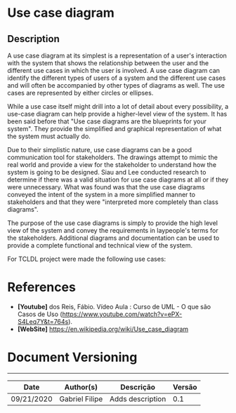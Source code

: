 # Use case diagram

## Description

A use case diagram at its simplest is a representation of a user's interaction with the system that shows the relationship between the user and the different use cases in which the user is involved. A use case diagram can identify the different types of users of a system and the different use cases and will often be accompanied by other types of diagrams as well. The use cases are represented by either circles or ellipses.

While a use case itself might drill into a lot of detail about every possibility, a use-case diagram can help provide a higher-level view of the system. It has been said before that "Use case diagrams are the blueprints for your system". They provide the simplified and graphical representation of what the system must actually do.

Due to their simplistic nature, use case diagrams can be a good communication tool for stakeholders. The drawings attempt to mimic the real world and provide a view for the stakeholder to understand how the system is going to be designed. Siau and Lee conducted research to determine if there was a valid situation for use case diagrams at all or if they were unnecessary. What was found was that the use case diagrams conveyed the intent of the system in a more simplified manner to stakeholders and that they were "interpreted more completely than class diagrams".

The purpose of the use case diagrams is simply to provide the high level view of the system and convey the requirements in laypeople's terms for the stakeholders. Additional diagrams and documentation can be used to provide a complete functional and technical view of the system.



For TCLDL project were made the following use cases:



# References

- **[Youtube]** dos Reis, Fábio. Vídeo Aula : Curso de UML - O que são Casos de Uso (https://www.youtube.com/watch?v=ePX-S4Leq7Y&t=764s).
- **[WebSite]** <a href="dt">https://en.wikipedia.org/wiki/Use_case_diagram</a>

# Document Versioning
---

| Date | Author(s) | Descrição | Versão |
|------|-------|-----------|--------|
| 09/21/2020 | Gabriel Filipe |  Adds description | 0.1 |